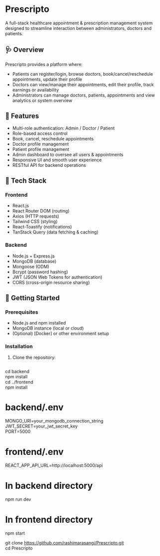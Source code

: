 # Prescripto

A full-stack healthcare appointment & prescription management system designed to streamline interaction between administrators, doctors and patients.

## 🩺 Overview  
Prescripto provides a platform where:  
- Patients can register/login, browse doctors, book/cancel/reschedule appointments, update their profile  
- Doctors can view/manage their appointments, edit their profile, track earnings or availability  
- Administrators can manage doctors, patients, appointments and view analytics or system overview  

## 🔧 Features  
- Multi-role authentication: Admin / Doctor / Patient  
- Role-based access control  
- Book, cancel, reschedule appointments  
- Doctor profile management  
- Patient profile management  
- Admin dashboard to oversee all users & appointments  
- Responsive UI and smooth user experience  
- RESTful API for backend operations  

## 🧰 Tech Stack  
### Frontend  
- React.js  
- React Router DOM (routing)  
- Axios (HTTP requests)  
- Tailwind CSS (styling)  
- React-Toastify (notifications)  
- TanStack Query (data fetching & caching)  

### Backend  
- Node.js + Express.js  
- MongoDB (database)  
- Mongoose (ODM)  
- Bcrypt (password hashing)  
- JWT (JSON Web Tokens for authentication)  
- CORS (cross-origin resource sharing)  

## 🚀 Getting Started  
### Prerequisites  
- Node.js and npm installed  
- MongoDB instance (local or cloud)  
- (Optional) [Docker] or other environment setup  

### Installation  
1. Clone the repository:  
   ```bash
cd backend  
npm install  
cd ../frontend  
npm install  

# backend/.env  
MONGO_URI=your_mongodb_connection_string  
JWT_SECRET=your_jwt_secret_key  
PORT=5000  

# frontend/.env  
REACT_APP_API_URL=http://localhost:5000/api  

# In backend directory  
npm run dev  

# In frontend directory  
npm start  

   git clone https://github.com/rashimarasangi/Prescripto.git  
   cd Prescripto  
